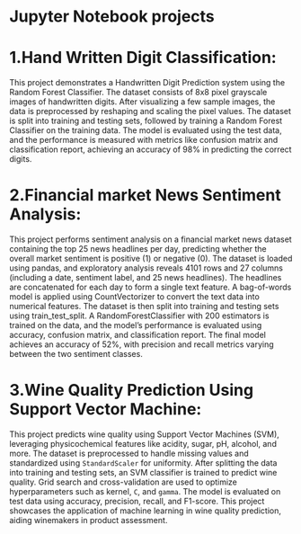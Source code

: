 # Jupyter Notebook projects
# 1.Hand Written Digit Classification:
This project demonstrates a Handwritten Digit Prediction system using the Random Forest Classifier. The dataset consists of 8x8 pixel grayscale images of handwritten digits. After visualizing a few sample images, the data is preprocessed by reshaping and scaling the pixel values. The dataset is split into training and testing sets, followed by training a Random Forest Classifier on the training data. The model is evaluated using the test data, and the performance is measured with metrics like confusion matrix and classification report, achieving an accuracy of 98% in predicting the correct digits.
# 2.Financial market News Sentiment Analysis:
This project performs sentiment analysis on a financial market news dataset containing the top 25 news headlines per day, predicting whether the overall market sentiment is positive (1) or negative (0). The dataset is loaded using pandas, and exploratory analysis reveals 4101 rows and 27 columns (including a date, sentiment label, and 25 news headlines). The headlines are concatenated for each day to form a single text feature. A bag-of-words model is applied using CountVectorizer to convert the text data into numerical features. The dataset is then split into training and testing sets using train_test_split. A RandomForestClassifier with 200 estimators is trained on the data, and the model’s performance is evaluated using accuracy, confusion matrix, and classification report. The final model achieves an accuracy of 52%, with precision and recall metrics varying between the two sentiment classes.
# 3.Wine Quality Prediction Using Support Vector Machine:
This project predicts wine quality using Support Vector Machines (SVM), leveraging physicochemical features like acidity, sugar, pH, alcohol, and more. The dataset is preprocessed to handle missing values and standardized using `StandardScaler` for uniformity. After splitting the data into training and testing sets, an SVM classifier is trained to predict wine quality. Grid search and cross-validation are used to optimize hyperparameters such as kernel, `C`, and `gamma`. The model is evaluated on test data using accuracy, precision, recall, and F1-score. This project showcases the application of machine learning in wine quality prediction, aiding winemakers in product assessment.
